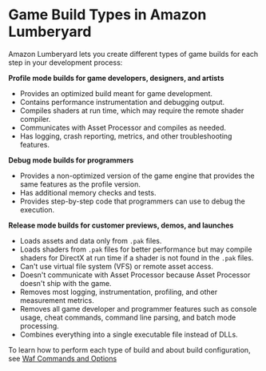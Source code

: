 # Game Build Types in Amazon Lumberyard<a name="game-build-types"></a>

Amazon Lumberyard lets you create different types of game builds for each step in your development process:

**Profile mode builds for game developers, designers, and artists**
+ Provides an optimized build meant for game development\.
+ Contains performance instrumentation and debugging output\.
+ Compiles shaders at run time, which may require the remote shader compiler\.
+ Communicates with Asset Processor and compiles as needed\.
+ Has logging, crash reporting, metrics, and other troubleshooting features\.

**Debug mode builds for programmers**
+ Provides a non\-optimized version of the game engine that provides the same features as the profile version\.
+ Has additional memory checks and tests\.
+ Provides step\-by\-step code that programmers can use to debug the execution\.

**Release mode builds for customer previews, demos, and launches**
+ Loads assets and data only from `.pak` files\.
+ Loads shaders from `.pak` files for better performance but may compile shaders for DirectX at run time if a shader is not found in the `.pak` files\.
+ Can't use virtual file system \(VFS\) or remote asset access\.
+ Doesn't communicate with Asset Processor because Asset Processor doesn't ship with the game\.
+ Removes most logging, instrumentation, profiling, and other measurement metrics\.
+ Removes all game developer and programmer features such as console usage, cheat commands, command line parsing, and batch mode processing\.
+ Combines everything into a single executable file instead of DLLs\.

To learn how to perform each type of build and about build configuration, see [Waf Commands and Options](waf-commands.md) 